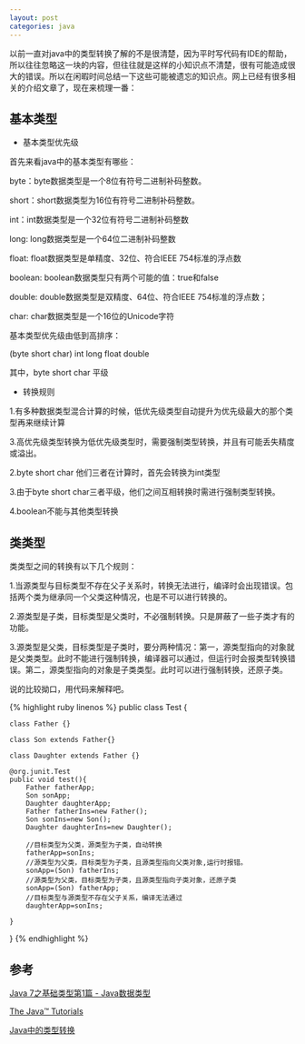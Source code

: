 ```yaml
---
layout: post
categories: java
---
```


以前一直对java中的类型转换了解的不是很清楚，因为平时写代码有IDE的帮助，所以往往忽略这一块的内容，但往往就是这样的小知识点不清楚，很有可能造成很大的错误。所以在闲暇时间总结一下这些可能被遗忘的知识点。网上已经有很多相关的介绍文章了，现在来梳理一番：

## **基本类型**

- 基本类型优先级

首先来看java中的基本类型有哪些：

byte：byte数据类型是一个8位有符号二进制补码整数。

short：short数据类型为16位有符号二进制补码整数。

int：int数据类型是一个32位有符号二进制补码整数

long: long数据类型是一个64位二进制补码整数

float: float数据类型是单精度、32位、符合IEEE 754标准的浮点数

boolean: boolean数据类型只有两个可能的值：true和false

double: double数据类型是双精度、64位、符合IEEE 754标准的浮点数；

char: char数据类型是一个16位的Unicode字符

基本类型优先级由低到高排序：

(byte short char) int long float double

其中，byte short char 平级

- 转换规则

1.有多种数据类型混合计算的时候，低优先级类型自动提升为优先级最大的那个类型再来继续计算

3.高优先级类型转换为低优先级类型时，需要强制类型转换，并且有可能丢失精度或溢出。

2.byte short char 他们三者在计算时，首先会转换为int类型

3.由于byte short char三者平级，他们之间互相转换时需进行强制类型转换。

4.boolean不能与其他类型转换


## **类类型**

类类型之间的转换有以下几个规则：

1.当源类型与目标类型不存在父子关系时，转换无法进行，编译时会出现错误。包括两个类为继承同一个父类这种情况，也是不可以进行转换的。

2.源类型是子类，目标类型是父类时，不必强制转换。只是屏蔽了一些子类才有的功能。

3.源类型是父类，目标类型是子类时，要分两种情况：第一，源类型指向的对象就是父类类型。此时不能进行强制转换，编译器可以通过，但运行时会报类型转换错误。第二，源类型指向的对象是子类类型。此时可以进行强制转换，还原子类。
  
说的比较拗口，用代码来解释吧。

{% highlight ruby linenos %}
public class Test {

    class Father {}
	
	class Son extends Father{}
	
	class Daughter extends Father {}

	@org.junit.Test
	public void test(){
		Father fatherApp;
		Son sonApp;
		Daughter daughterApp;
		Father fatherIns=new Father();
		Son sonIns=new Son();
		Daughter daughterIns=new Daughter();
		
		//目标类型为父类，源类型为子类，自动转换
		fatherApp=sonIns;   
		//源类型为父类，目标类型为子类，且源类型指向父类对象,运行时报错。
		sonApp=(Son) fatherIns;
		//源类型为父类，目标类型为子类，且源类型指向子类对象，还原子类        
	    sonApp=(Son) fatherApp;
		//目标类型与源类型不存在父子关系，编译无法通过
		daughterApp=sonIns;  
		
	}	
}
{% endhighlight %}



## **参考**

[Java 7之基础类型第1篇 - Java数据类型](http://blog.csdn.net/mazhimazh/article/details/16799925)

[The Java™ Tutorials](https://docs.oracle.com/javase/tutorial/java/nutsandbolts/datatypes.html)

[ Java中的类型转换](http://blog.csdn.net/darxin/article/details/5163043)
